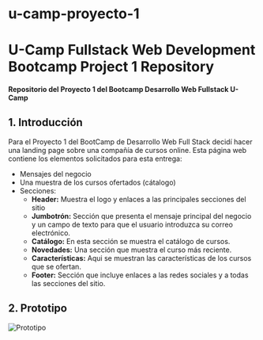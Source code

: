 # u-camp-proyecto-1
# U-Camp Fullstack Web Development Bootcamp Project 1 Repository
#### Repositorio del Proyecto 1 del Bootcamp Desarrollo Web Fullstack U-Camp
## 1. Introducción
Para el Proyecto 1 del BootCamp de Desarrollo Web Full Stack decidí hacer una landing page sobre una compañía de cursos online. Esta página web contiene los elementos solicitados para esta entrega:

- Mensajes del negocio
- Una muestra de los cursos ofertados (cátalogo)
- Secciones:
  - **Header:** Muestra el logo y enlaces a las principales secciones del sitio
  - **Jumbotrón:** Sección que presenta el mensaje principal del negocio y un campo de texto para que el usuario introduzca su correo electrónico.
  - **Catálogo:** En esta sección se muestra el catálogo de cursos.
  - **Novedades:** Una sección que muestra el curso más reciente.
  - **Características:** Aqui se muestran las características de los cursos que se ofertan.
  - **Footer:** Sección que incluye enlaces a las redes sociales y a todas las secciones del sitio.
## 2. Prototipo

![Prototipo](https://user-images.githubusercontent.com/47788590/186473216-dc6c426f-f70d-47ca-8946-5ca1ccc8f73e.png)
